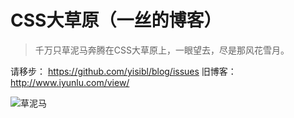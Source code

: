 # CSS大草原（一丝的博客）

>千万只草泥马奔腾在CSS大草原上，一眼望去，尽是那风花雪月。

请移步： https://github.com/yisibl/blog/issues 
旧博客：http://www.iyunlu.com/view/

![草泥马](http://img.25pp.com/uploadfile/bizhi/iphone4/2013/0920/20130920111838397_3g.jpg)

